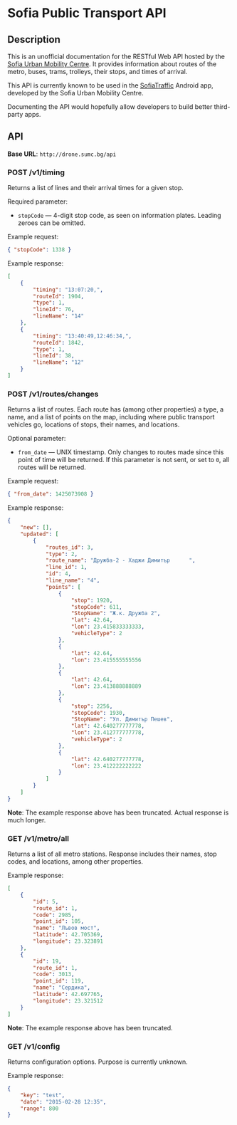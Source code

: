 Sofia Public Transport API
==========================================

## Description
This is an unofficial documentation for the RESTful Web API hosted by the [Sofia Urban Mobility Centre](http://www.sofiatraffic.bg/). It provides information about routes of the metro, buses, trams, trolleys, their stops, and times of arrival.

This API is currently known to be used in the [SofiaTraffic](https://play.google.com/store/apps/details?id=com.sofiatraffic.android) Android app, developed by the Sofia Urban Mobility Centre.

Documenting the API would hopefully allow developers to build better third-party apps.

## API

**Base URL**: `http://drone.sumc.bg/api`

### POST **/v1/timing**
Returns a list of lines and their arrival times for a given stop. 

Required parameter:

- `stopCode` — 4-digit stop code, as seen on information plates. Leading zeroes can be omitted.

Example request:
```json
{ "stopCode": 1338 }
```

Example response:
```json
[
    {
        "timing": "13:07:20,",
        "routeId": 1904,
        "type": 1,
        "lineId": 76,
        "lineName": "14"
    },
    {
        "timing": "13:40:49,12:46:34,",
        "routeId": 1842,
        "type": 1,
        "lineId": 38,
        "lineName": "12"
    }
]
```



### POST **/v1/routes/changes**
Returns a list of routes. Each route has (among other properties) a type, a name, and a list of points on the map, including where public transport vehicles go, locations of stops, their names, and locations.

Optional parameter:

 - `from_date` — UNIX timestamp. Only changes to routes made since this point of time will be returned. If this parameter is not sent, or set to `0`, all routes will be returned.

Example request:
```json
{ "from_date": 1425073908 }
```

Example response:
```json
{
    "new": [],
    "updated": [
        {
            "routes_id": 3,
            "type": 2,
            "route_name": "Дружба-2 - Хаджи Димитър      ",
            "line_id": 1,
            "id": 4,
            "line_name": "4",
            "points": [
                {
                    "stop": 1920,
                    "stopCode": 611,
                    "StopName": "Ж.к. Дружба 2",
                    "lat": 42.64,
                    "lon": 23.415833333333,
                    "vehicleType": 2
                },
                {
                    "lat": 42.64,
                    "lon": 23.415555555556
                },
                {
                    "lat": 42.64,
                    "lon": 23.413888888889
                },
                {
                    "stop": 2256,
                    "stopCode": 1930,
                    "StopName": "Ул. Димитър Пешев",
                    "lat": 42.640277777778,
                    "lon": 23.412777777778,
                    "vehicleType": 2
                },
                {
                    "lat": 42.640277777778,
                    "lon": 23.412222222222
                }
            ]
        }
    ]
}
```

**Note**: The example response above has been truncated. Actual response is much longer.


### GET **/v1/metro/all**
Returns a list of all metro stations. Response includes their names, stop codes, and locations, among other properties.

Example response:
```json
[
	{
        "id": 5,
        "route_id": 1,
        "code": 2985,
        "point_id": 105,
        "name": "Лъвов мост",
        "latitude": 42.705369,
        "longitude": 23.323891
    },
    {
        "id": 19,
        "route_id": 1,
        "code": 3013,
        "point_id": 119,
        "name": "Сердика",
        "latitude": 42.697765,
        "longitude": 23.321512
    }
]
```

**Note**: The example response above has been truncated.


### GET **/v1/config**
Returns configuration options. Purpose is currently unknown.

Example response:
```json
{
    "key": "test",
    "date": "2015-02-28 12:35",
    "range": 800
}
```
